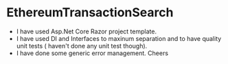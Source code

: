 # EthereumTransactionSearch

- I have used Asp.Net Core Razor project template.
- I have used DI and Interfaces to maxinum separation and to have quality unit tests ( haven't done any unit test though).
- I have done some generic error management.
Cheers
